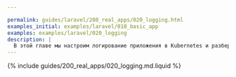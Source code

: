 ```yaml
---

permalink: guides/laravel/200_real_apps/020_logging.html
examples_initial: examples/laravel/010_basic_app
examples: examples/laravel/020_logging
description: |
  В этой главе мы настроим логирование приложения в Kubernetes и разберём его особенности, а также сделаем структурированный формат логов для последующего парсинга системами сбора и анализа логов.
---
```


{% include guides/200_real_apps/020_logging.md.liquid %}
